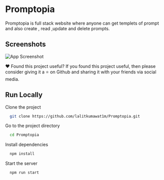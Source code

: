 
# Promptopia

Promptopia is full stack website where anyone can get templets of prompt and also create , read ,update and delete prompts.



## Screenshots

![App Screenshot](https://res.cloudinary.com/dic3o7vzw/image/upload/v1685945672/Annotation_2023-06-05_114342_wmnbbi.png)

❤️ Found this project useful? If you found this project useful, then please consider giving it a ⭐ on Github and sharing it with your friends via social media.


## Run Locally

Clone the project

```bash
  git clone https://github.com/lalitkumawat1m/Promptopia.git
```

Go to the project directory

```bash
  cd Promptopia
```

Install dependencies

```bash
  npm install
```

Start the server

```bash
  npm run start
```

